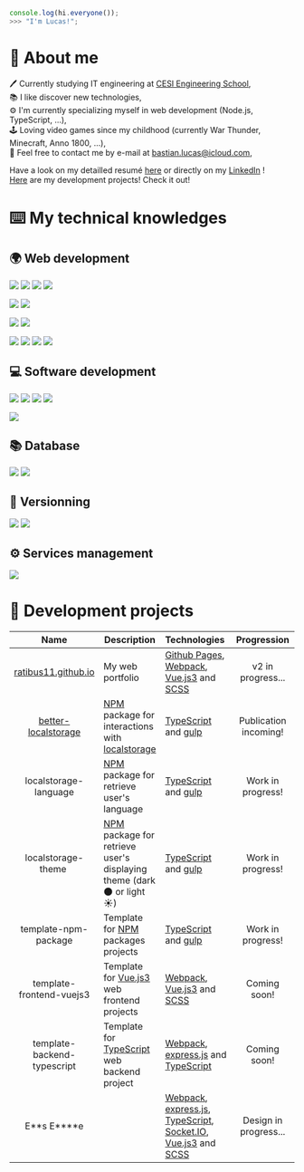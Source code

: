 ```js
console.log(hi.everyone());
>>> "I'm Lucas!";
```

# :man: About me

:pen: Currently studying IT engineering at [CESI Engineering School](https://cesi.fr),\
:books: I like discover new technologies,\
:gear: I'm currently specializing myself in web development (Node.js, TypeScript, ...),\
:joystick: Loving video games since my childhood (currently War Thunder, Minecraft, Anno 1800, ...),\
:email: Feel free to contact me by e-mail at [bastian.lucas@icloud.com](mailto:Lucas%20Bastian<bastian.lucas@icloud.com>),

Have a look on my detailled resumé [here](https://github.com/Ratibus11/Ratibus11/blob/main/RESUME.md) or directly on my [LinkedIn](https://linkedin.com/in/lucas-bastian) !\
[Here](#hammer-development-projects) are my development projects! Check it out!

# :keyboard: My technical knowledges

## :earth_africa: Web development

![](https://img.shields.io/badge/HTML5-D96A3A?style=for-the-badge)
![](https://img.shields.io/badge/CSS3-3465E1?style=for-the-badge)
![](https://img.shields.io/badge/JavaScript-ECD74E?style=for-the-badge)
![](https://img.shields.io/badge/PHP-7378A9?style=for-the-badge)

![](https://img.shields.io/badge/SCSS-BA6A92?style=for-the-badge)
![](https://img.shields.io/badge/TypeScript-4074BA?style=for-the-badge)

![](https://img.shields.io/badge/Node.js-62964C?style=for-the-badge)
![](https://img.shields.io/badge/Webpack-99CDF3?style=for-the-badge)

![](https://img.shields.io/badge/Vue.js-61AF83?style=for-the-badge)
![](https://img.shields.io/badge/Laravel-E4412F?style=for-the-badge)
![](https://img.shields.io/badge/Gulp-D3544F?style=for-the-badge)
![](https://img.shields.io/badge/Bootstrap-612BE4?style=for-the-badge)

## :computer: Software development

![](https://img.shields.io/badge/Python-F0D062?style=for-the-badge)
![](https://img.shields.io/badge/C++-17427A?style=for-the-badge)
![](https://img.shields.io/badge/C%23-3F8B2A?style=for-the-badge)
![](https://img.shields.io/badge/.NET-4A36CC?style=for-the-badge)

![](https://img.shields.io/badge/Arduino-3F9095?style=for-the-badge)

## :books: Database

![](https://img.shields.io/badge/MySql-255D82?style=for-the-badge)
![](https://img.shields.io/badge/MongoDB-6BAD4F?style=for-the-badge)

## :memo: Versionning

![](https://img.shields.io/badge/Github-1C1F23?style=for-the-badge)
![](https://img.shields.io/badge/Gitlab-E8A044?style=for-the-badge)

## :gear: Services management

![](https://img.shields.io/badge/Docker-3B7AA6?style=for-the-badge)

# :hammer: Development projects

|                                  Name                                   | Description                                                                                                                                   | Technologies                                                                                                                                                                                                         |      Progression      |                                 License                                 |
| :---------------------------------------------------------------------: | --------------------------------------------------------------------------------------------------------------------------------------------- | -------------------------------------------------------------------------------------------------------------------------------------------------------------------------------------------------------------------- | :-------------------: | :---------------------------------------------------------------------: |
|           [ratibus11.github.io](https://ratibus11.github.io)            | My web portfolio                                                                                                                              | [Github Pages](https://pages.github.com/), [Webpack](https://webpack.js.org/), [Vue.js3](https://vuejs.org/) and [SCSS](https://sass-lang.com/)                                                                      |   v2 in progress...   |  [CC BY-NC-ND 4.0](https://creativecommons.org/licenses/by-nc-nd/4.0/)  |
| [better-localstorage](https://github.com/Ratibus11/better-localstorage) | [NPM](https://www.npmjs.com/) package for interactions with [localstorage](https://developer.mozilla.org/fr/docs/Web/API/Window/localStorage) | [TypeScript](https://www.typescriptlang.org/) and [gulp](https://gulpjs.com/)                                                                                                                                        | Publication incoming! | [MIT](https://github.com/Ratibus11/better-localstorage/blob/v1/LICENSE) |
|                          localstorage-language                          | [NPM](https://www.npmjs.com/) package for retrieve user's language                                                                            | [TypeScript](https://www.typescriptlang.org/) and [gulp](https://gulpjs.com/)                                                                                                                                        |   Work in progress!   |                                   MIT                                   |
|                           localstorage-theme                            | [NPM](https://www.npmjs.com/) package for retrieve user's displaying theme (dark :new_moon: or light :sunny:)                                 | [TypeScript](https://www.typescriptlang.org/) and [gulp](https://gulpjs.com/)                                                                                                                                        |   Work in progress!   |                                   MIT                                   |
|                          template-npm-package                           | Template for [NPM](https://www.npmjs.com/) packages projects                                                                                  | [TypeScript](https://www.typescriptlang.org/) and [gulp](https://gulpjs.com/)                                                                                                                                        |   Work in progress!   |                                   MIT                                   |
|                        template-frontend-vuejs3                         | Template for [Vue.js3](https://vuejs.org/) web frontend projects                                                                              | [Webpack](https://webpack.js.org/), [Vue.js3](https://vuejs.org/) and [SCSS](https://sass-lang.com/)                                                                                                                 |     Coming soon!      |                                   MIT                                   |
|                       template-backend-typescript                       | Template for [TypeScript](https://www.typescriptlang) web backend project                                                                     | [Webpack](https://webpack.js.org/), [express.js](http://expressjs.com/) and [TypeScript](https://www.typescriptlang)                                                                                                 |     Coming soon!      |                                   MIT                                   |
|                              E**s E\*\***e                              |                                                                                                                                               | [Webpack](https://webpack.js.org/), [express.js](http://expressjs.com/), [TypeScript](https://www.typescriptlang), [Socket.IO](https://socket.io/), [Vue.js3](https://vuejs.org/) and [SCSS](https://sass-lang.com/) | Design in progress... |                             Private project                             |
